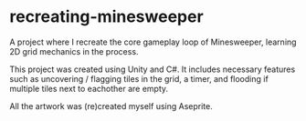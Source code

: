# recreating-minesweeper
A project where I recreate the core gameplay loop of Minesweeper, learning 2D grid mechanics in the process.

This project was created using Unity and C#. It includes necessary features such as uncovering / flagging tiles in the grid, a timer, and flooding if multiple tiles next to eachother are empty. 

All the artwork was (re)created myself using Aseprite. 
